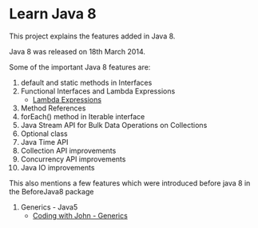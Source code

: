 # Learn Java 8

This project explains the features added in Java 8.

Java 8 was released on 18th March 2014.

Some of the important Java 8 features are:

1. default and static methods in Interfaces 
2. Functional Interfaces and Lambda Expressions
   - [Lambda Expressions](https://www.youtube.com/watch?v=tj5sLSFjVj4)
3. Method References
4. forEach() method in Iterable interface
5. Java Stream API for Bulk Data Operations on Collections 
6. Optional class
7. Java Time API 
8. Collection API improvements 
9. Concurrency API improvements 
10. Java IO improvements


This also mentions a few features which were introduced before java 8 in the BeforeJava8 package
1. Generics - Java5
   - [Coding with John - Generics](https://youtu.be/K1iu1kXkVoA)
